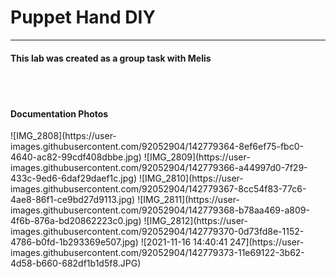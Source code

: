 <h1> Puppet Hand DIY</h1>
<hr>
<h4>This lab was created as a group task with Melis</h4>

<br><br>

<h4>Documentation Photos</h4>
![IMG_2808](https://user-images.githubusercontent.com/92052904/142779364-8ef6ef75-fbc0-4640-ac82-99cdf408dbbe.jpg)
![IMG_2809](https://user-images.githubusercontent.com/92052904/142779366-a44997d0-7f29-433c-9ed6-6daf29daef1c.jpg)
![IMG_2810](https://user-images.githubusercontent.com/92052904/142779367-8cc54f83-77c6-4ae8-86f1-ce9bd27d9113.jpg)
![IMG_2811](https://user-images.githubusercontent.com/92052904/142779368-b78aa469-a809-4f6b-876a-bd20862223c0.jpg)
![IMG_2812](https://user-images.githubusercontent.com/92052904/142779370-0d73fd8e-1152-4786-b0fd-1b293369e507.jpg)
![2021-11-16 14:40:41 247](https://user-images.githubusercontent.com/92052904/142779373-11e69122-3b62-4d58-b660-682df1b1d5f8.JPG)
